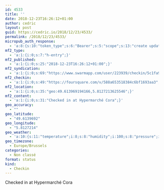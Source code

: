 ```yaml
---
id: 4533
title: ''
date: 2018-12-23T16:26:12+01:00
author: cedric
layout: post
guid: https://cedric.io/2018/12/23/4533/
permalink: /2018/12/23/4533/
micropub_auth_response:
  - 'a:8:{s:10:"token_type";s:6:"Bearer";s:5:"scope";s:13:"create update";s:2:"me";s:18:"https://cedric.io/";s:9:"issued_by";s:45:"https://cedric.io/wp-json/indieauth/1.0/token";s:9:"client_id";s:27:"https://ownyourswarm.p3k.io";s:9:"issued_at";i:1542614471;s:4:"user";i:1;s:13:"last_accessed";i:1545578790;}'
mf2_type:
  - 'a:1:{i:0;s:7:"h-entry";}'
mf2_published:
  - 'a:1:{i:0;s:25:"2018-12-23T16:26:12+01:00";}'
mf2_syndication:
  - 'a:1:{i:0;s:69:"https://www.swarmapp.com/user/223939/checkin/5c1fa914c62b49002c97b517";}'
mf2_checkin:
  - 'a:1:{i:0;s:49:"https://foursquare.com/v/588a653518384c6bf1693aa3";}'
mf2_location:
  - 'a:1:{i:0;s:35:"geo:49.613969194166,5.8127213625546";}'
mf2_content:
  - 'a:1:{i:0;s:31:"Checked in at Hypermarché Cora";}'
geo_accuracy:
  - ""
geo_latitude:
  - "49.6139692"
geo_longitude:
  - "5.8127214"
geo_weather:
  - 'a:10:{s:11:"temperature";i:8;s:8:"humidity";i:100;s:8:"pressure";i:1016;s:10:"cloudiness";i:90;s:4:"wind";a:2:{s:5:"speed";d:4.1;s:6:"degree";i:210;}s:7:"summary";s:10:"light rain";s:4:"icon";s:11:"wi-sprinkle";s:10:"visibility";i:900;s:7:"sunrise";s:25:"2018-12-23T08:31:39+01:00";s:6:"sunset";s:25:"2018-12-23T16:39:55+01:00";}'
geo_timezone:
  - Europe/Brussels
categories:
  - Non classé
format: status
kind:
  - Checkin
---
```

Checked in at Hypermarché Cora